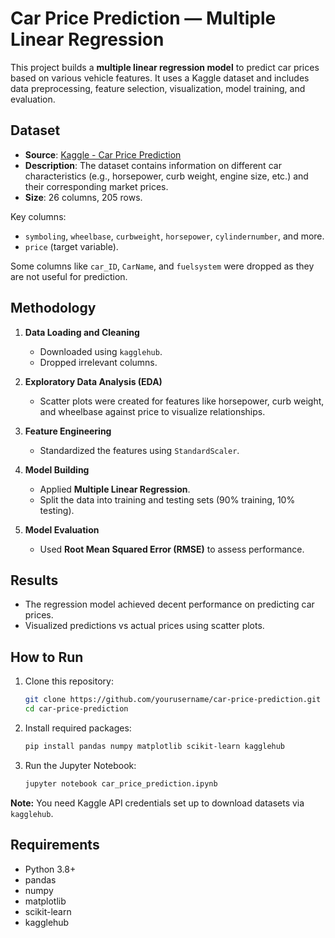 # Car Price Prediction — Multiple Linear Regression

This project builds a **multiple linear regression model** to predict car prices based on various vehicle features. It uses a Kaggle dataset and includes data preprocessing, feature selection, visualization, model training, and evaluation.

## Dataset

- **Source**: [Kaggle - Car Price Prediction](https://www.kaggle.com/datasets/hellbuoy/car-price-prediction)
- **Description**: The dataset contains information on different car characteristics (e.g., horsepower, curb weight, engine size, etc.) and their corresponding market prices.
- **Size**: 26 columns, 205 rows.

Key columns:
- `symboling`, `wheelbase`, `curbweight`, `horsepower`, `cylindernumber`, and more.
- `price` (target variable).

Some columns like `car_ID`, `CarName`, and `fuelsystem` were dropped as they are not useful for prediction.

## Methodology

1. **Data Loading and Cleaning**  
   - Downloaded using `kagglehub`.
   - Dropped irrelevant columns.
   
2. **Exploratory Data Analysis (EDA)**  
   - Scatter plots were created for features like horsepower, curb weight, and wheelbase against price to visualize relationships.

3. **Feature Engineering**  
   - Standardized the features using `StandardScaler`.
   
4. **Model Building**  
   - Applied **Multiple Linear Regression**.
   - Split the data into training and testing sets (90% training, 10% testing).

5. **Model Evaluation**  
   - Used **Root Mean Squared Error (RMSE)** to assess performance.

## Results

- The regression model achieved decent performance on predicting car prices.
- Visualized predictions vs actual prices using scatter plots.

## How to Run

1. Clone this repository:

    ```bash
    git clone https://github.com/yourusername/car-price-prediction.git
    cd car-price-prediction
    ```

2. Install required packages:

    ```bash
    pip install pandas numpy matplotlib scikit-learn kagglehub
    ```

3. Run the Jupyter Notebook:

    ```bash
    jupyter notebook car_price_prediction.ipynb
    ```

**Note:** You need Kaggle API credentials set up to download datasets via `kagglehub`.

## Requirements

- Python 3.8+
- pandas
- numpy
- matplotlib
- scikit-learn
- kagglehub

